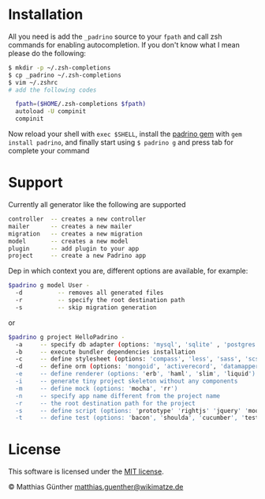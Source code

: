 # Installation

All you need is add the `_padrino` source to your `fpath` and call zsh commands for enabling autocompletion. If you
don't know what I mean please do the following:


```bash
$ mkdir -p ~/.zsh-completions
$ cp _padrino ~/.zsh-completions
$ vim ~/.zshrc
# add the following codes

  fpath=($HOME/.zsh-completions $fpath)
  autoload -U compinit
  compinit
```


Now reload your shell with `exec $SHELL`, install the [padrino gem](http://rubygems.org/gems/padrino) with
`gem install padrino`, and finally start using `$ padrino g` and press tab for complete your command


# Support

Currently all generator like the following are supported


```bash
controller  -- creates a new controller
mailer      -- creates a new mailer
migration   -- creates a new migration
model       -- creates a new model
plugin      -- add plugin to your app
project     -- create a new Padrino app
```


Dep in which context you are, different options are available, for example:


```bash
$padrino g model User -
  -d          -- removes all generated files
  -r          -- specify the root destination path
  -s          -- skip migration generation
```


or


```bash
$padrino g project HelloPadrino -
  -a     -- specify db adapter (options: 'mysql', 'sqlite' , 'postgres')
  -b     -- execute bundler dependencies installation
  -c     -- define stylesheet (options: 'compass', 'less', 'sass', 'scss')
  -d     -- define orm (options: 'mongoid', 'activerecord', 'datamapper', 'couchrest', 'mongomatic', 'ohm', 'ripple', 'seq
  -e     -- define renderer (options: 'erb', 'haml', 'slim', 'liquid')
  -i     -- generate tiny project skeleton without any components
  -m     -- define mock (options: 'mocha', 'rr')
  -n     -- specify app name different from the project name
  -r     -- the root destination path for the project
  -s     -- define script (options: 'prototype' 'rightjs' 'jquery' 'mootools' 'extcore' 'dojo')
  -t     -- define test (options: 'bacon', 'shoulda', 'cucumber', 'testspec', 'riot', 'rspec', 'minitest')
```


# License

This software is licensed under the [MIT license](http://en.wikipedia.org/wiki/MIT_License).

© Matthias Günther <matthias.guenther@wikimatze.de>

